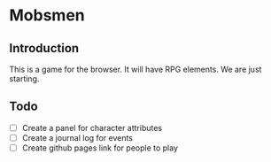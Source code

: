 # Mobsmen

## Introduction

This is a game for the browser. It will have RPG elements. We are just starting.

## Todo

- [ ] Create a panel for character attributes
- [ ] Create a journal log for events
- [ ] Create github pages link for people to play
